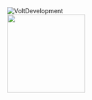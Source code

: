 <img src="https://komarev.com/ghpvc/?username=VoltDevelopment/VoltDevelopment&color=green" alt="VoltDevelopment"/> 
<div>
  <a href="https://github.com/VoltDevelopment">
  <img height="180em" src="https://github-readme-stats.vercel.app/api?username=VoltDevelopment&show_icons=true&theme=dark&include_all_commits=true&count_private=true"/>
</div>
